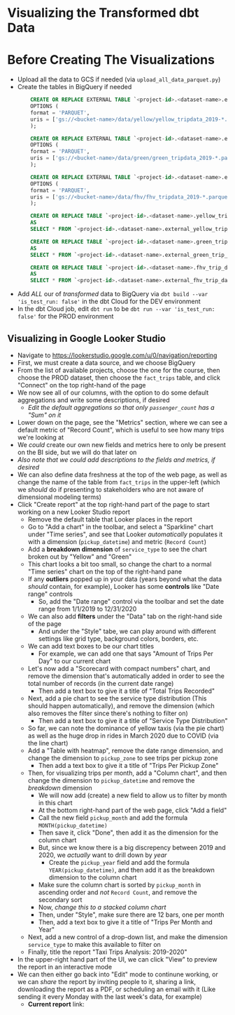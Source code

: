 # Visualizing the Transformed dbt Data

# Before Creating The Visualizations
- Upload all the data to GCS if needed (via `upload_all_data_parquet.py`)
- Create the tables in BigQuery if needed
    ```SQL
        CREATE OR REPLACE EXTERNAL TABLE `<project-id>.<dataset-name>.external_yellow_trip_data`
        OPTIONS (
        format = 'PARQUET',
        uris = ['gs://<bucket-name>/data/yellow/yellow_tripdata_2019-*.parquet', 'gs://<bucket-name>/data/yellow/yellow_tripdata_2020-*.parquet']
        );

        CREATE OR REPLACE EXTERNAL TABLE `<project-id>.<dataset-name>.external_green_trip_data`
        OPTIONS (
        format = 'PARQUET',
        uris = ['gs://<bucket-name>/data/green/green_tripdata_2019-*.parquet', 'gs://<bucket-name>/data/green/green_tripdata_20209-*.parquet']
        );

        CREATE OR REPLACE EXTERNAL TABLE `<project-id>.<dataset-name>.external_fhv_trip_data`
        OPTIONS (
        format = 'PARQUET',
        uris = ['gs://<bucket-name>/data/fhv/fhv_tripdata_2019-*.parquet']
        );        

        CREATE OR REPLACE TABLE `<project-id>.<dataset-name>.yellow_trip_data`
        AS
        SELECT * FROM `<project-id>.<dataset-name>.external_yellow_trip_data`;

        CREATE OR REPLACE TABLE `<project-id>.<dataset-name>.green_trip_data`
        AS
        SELECT * FROM `<project-id>.<dataset-name>.external_green_trip_data`;

        CREATE OR REPLACE TABLE `<project-id>.<dataset-name>.fhv_trip_data`
        AS
        SELECT * FROM `<project-id>.<dataset-name>.external_fhv_trip_data`;
    ```
- Add *ALL* our of *transformed* data to BigQuery via `dbt build --var 'is_test_run: false'` in the dbt Cloud for the DEV environment
- In the dbt Cloud job, edit `dbt run` to be `dbt run --var 'is_test_run: false'` for the PROD environment


## Visualizing in Google Looker Studio
- Navigate to https://lookerstudio.google.com/u/0/navigation/reporting
- First, we must create a data source, and we choose BigQuery
- From the list of available projects, choose the one for the course, then choose the PROD dataset, then choose the `fact_trips` table, and click "Connect" on the top right-hand of the page
- We now see all of our columns, with the option to do some default aggregations and write some descriptions, if desired
    - *Edit the default aggregations so that only `passenger_count` has a "Sum" on it*
- Lower down on the page, see the "Metrics" section, where we can see a default metric of "Record Count", which is useful to see how many trips we're looking at
- We *could* create our own new fields and metrics here to only be present on the BI side, but we will do that later on
- *Also note that we could add descriptions to the fields and metrics, if desired*
- We can also define data freshness at the top of the web page, as well as change the name of the table from `fact_trips` in the upper-left (which we *should* do if presenting to stakeholders who are not aware of dimensional modeling terms)
- Click "Create report" at the top right-hand part of the page to start working on a new Looker Studio report
    - Remove the default table that Looker places in the report
    - Go to "Add a chart" in the toolbar, and select a "Sparkline" chart under "Time series", and see that Looker *automatically* populates it with a dimension (`pickup_datetime`) and metric (`Record Count`)
    - Add a **breakdown dimension** of `service_type` to see the chart broken out by "Yellow" and "Green"
    - This chart looks a bit too small, so change the chart to a normal "Time series" chart on the top of the right-hand pane
    - If any **outliers** popped up in your data (years beyond what the data *should* contain, for example), Looker has some **controls** like "Date range" controls
        - So, add the "Date range" control via the toolbar and set the date range from 1/1/2019 to 12/31/2020
    - We can also add **filters** under the "Data" tab on the right-hand side of the page
        - And under the "Style" tabe, we can play around with different settings like grid type, background colors, borders, etc.
    - We can add text boxes to be our chart titles
        - For example, we can add one that says "Amount of Trips Per Day" to our current chart
    - Let's now add a "Scorecard with compact numbers" chart, and remove the dimension that's automatically added in order to see the total number of records (in the current date range)
        - Then add a text box to give it a title of "Total Trips Recorded"
    - Next, add a pie chart to see the service type distribution (This should happen automatically), and remove the dimension (which also removes the filter since there's nothing to filter on)
        - Then add a text box to give it a title of "Service Type Distribution"
    - So far, we can note the dominance of yellow taxis (via the pie chart) as well as the huge drop in rides in March 2020 due to COVID (via the line chart)
    - Add a "Table with heatmap", remove the date range dimension, and change the dimension to `pickup_zone` to see trips per pickup zone
        - Then add a text box to give it a title of "Trips Per Pickup Zone"    
    - Then, for visualizing trips per month, add a "Column chart", and then change the dimension to `pickup_datetime` and remove the *breakdown* dimension
        - We will now add (create) a new field to allow us to filter by month in this chart
        - At the bottom right-hand part of the web page, click "Add a field"
        - Call the new field `pickup_month` and add the formula `MONTH(pickup_datetime)`
        - Then save it, click "Done", then add it as the dimension for the column chart
        - But, since we know there is a big discrepency between 2019 and 2020, we *actually* want to drill down by *year*
            - Create the `pickup_year` field and add the formula `YEAR(pickup_datetime)`, and then add it as the breakdown dimension to the column chart
        - Make sure the column chart is sorted by `pickup_month` in ascending order and *not* `Record Count`, and remove the secondary sort
        - Now, *change this to a stacked column chart*
        - Then, under "Style", make sure there are 12 bars, one per month
        - Then, add a text box to give it a title of "Trips Per Month and Year"
    - Next, add a new control of a drop-down list, and make the dimension `service_type` to make this available to filter on
    - Finally, title the report "Taxi Trips Analysis: 2019-2020"
- In the upper-right hand part of the UI, we can click "View" to preview the report in an interactive mode
- We can then either go back into "Edit" mode to continune working, or we can *share* the report by inviting people to it, sharing a link, downloading the report as a PDF, or scheduling an email with it (Like sending it every Monday with the last week's data, for example)
    - **Current report** link: 
